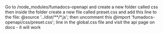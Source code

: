 Go to /node_modules/fumadocs-openapi and create a new folder called css then inside the folder create a new file called preset.css and add this line to the file: @source '../dist/**/*.js';  then uncomment this @import 'fumadocs-openapi/css/preset.css'; line in the global.css file and visit the api page on docs - it will work